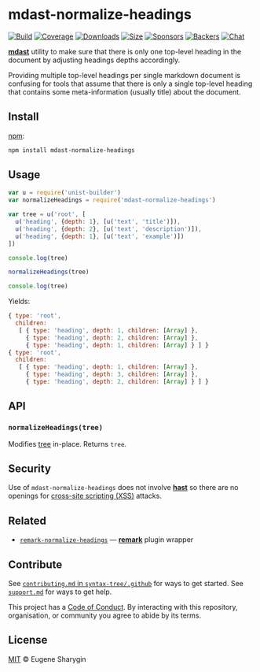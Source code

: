 # mdast-normalize-headings

[![Build][build-badge]][build]
[![Coverage][coverage-badge]][coverage]
[![Downloads][downloads-badge]][downloads]
[![Size][size-badge]][size]
[![Sponsors][sponsors-badge]][collective]
[![Backers][backers-badge]][collective]
[![Chat][chat-badge]][chat]

[**mdast**][mdast] utility to make sure that there is only one top-level heading
in the document by adjusting headings depths accordingly.

Providing multiple top-level headings per single markdown document is confusing
for tools that assume that there is only a single top-level heading that
contains some meta-information (usually title) about the document.

## Install

[npm][]:

```sh
npm install mdast-normalize-headings
```

## Usage

```js
var u = require('unist-builder')
var normalizeHeadings = require('mdast-normalize-headings')

var tree = u('root', [
  u('heading', {depth: 1}, [u('text', 'title')]),
  u('heading', {depth: 2}, [u('text', 'description')]),
  u('heading', {depth: 1}, [u('text', 'example')])
])

console.log(tree)

normalizeHeadings(tree)

console.log(tree)
```

Yields:

```js
{ type: 'root',
  children:
   [ { type: 'heading', depth: 1, children: [Array] },
     { type: 'heading', depth: 2, children: [Array] },
     { type: 'heading', depth: 1, children: [Array] } ] }
{ type: 'root',
  children:
   [ { type: 'heading', depth: 1, children: [Array] },
     { type: 'heading', depth: 3, children: [Array] },
     { type: 'heading', depth: 2, children: [Array] } ] }
```

## API

### `normalizeHeadings(tree)`

Modifies [tree][] in-place.
Returns `tree`.

## Security

Use of `mdast-normalize-headings` does not involve [**hast**][hast] so there are
no openings for [cross-site scripting (XSS)][xss] attacks.

## Related

*   [`remark-normalize-headings`][normalize-headings]
    — [**remark**][remark] plugin wrapper

## Contribute

See [`contributing.md` in `syntax-tree/.github`][contributing] for ways to get
started.
See [`support.md`][support] for ways to get help.

This project has a [Code of Conduct][coc].
By interacting with this repository, organisation, or community you agree to
abide by its terms.

## License

[MIT][license] © Eugene Sharygin

<!-- Definitions -->

[build-badge]: https://img.shields.io/travis/syntax-tree/mdast-normalize-headings.svg

[build]: https://travis-ci.org/syntax-tree/mdast-normalize-headings

[coverage-badge]: https://img.shields.io/codecov/c/github/syntax-tree/mdast-normalize-headings.svg

[coverage]: https://codecov.io/github/syntax-tree/mdast-normalize-headings

[downloads-badge]: https://img.shields.io/npm/dm/mdast-normalize-headings.svg

[downloads]: https://www.npmjs.com/package/mdast-normalize-headings

[size-badge]: https://img.shields.io/bundlephobia/minzip/mdast-normalize-headings.svg

[size]: https://bundlephobia.com/result?p=mdast-normalize-headings

[sponsors-badge]: https://opencollective.com/unified/sponsors/badge.svg

[backers-badge]: https://opencollective.com/unified/backers/badge.svg

[collective]: https://opencollective.com/unified

[chat-badge]: https://img.shields.io/badge/join%20the%20community-on%20spectrum-7b16ff.svg

[chat]: https://spectrum.chat/unified/syntax-tree

[npm]: https://docs.npmjs.com/cli/install

[license]: license

[contributing]: https://github.com/syntax-tree/.github/blob/master/contributing.md

[support]: https://github.com/syntax-tree/.github/blob/master/support.md

[coc]: https://github.com/syntax-tree/.github/blob/master/code-of-conduct.md

[mdast]: https://github.com/syntax-tree/mdast

[remark]: https://github.com/remarkjs/remark

[normalize-headings]: https://github.com/remarkjs/remark-normalize-headings

[tree]: https://github.com/syntax-tree/unist#tree

[xss]: https://en.wikipedia.org/wiki/Cross-site_scripting

[hast]: https://github.com/syntax-tree/hast
